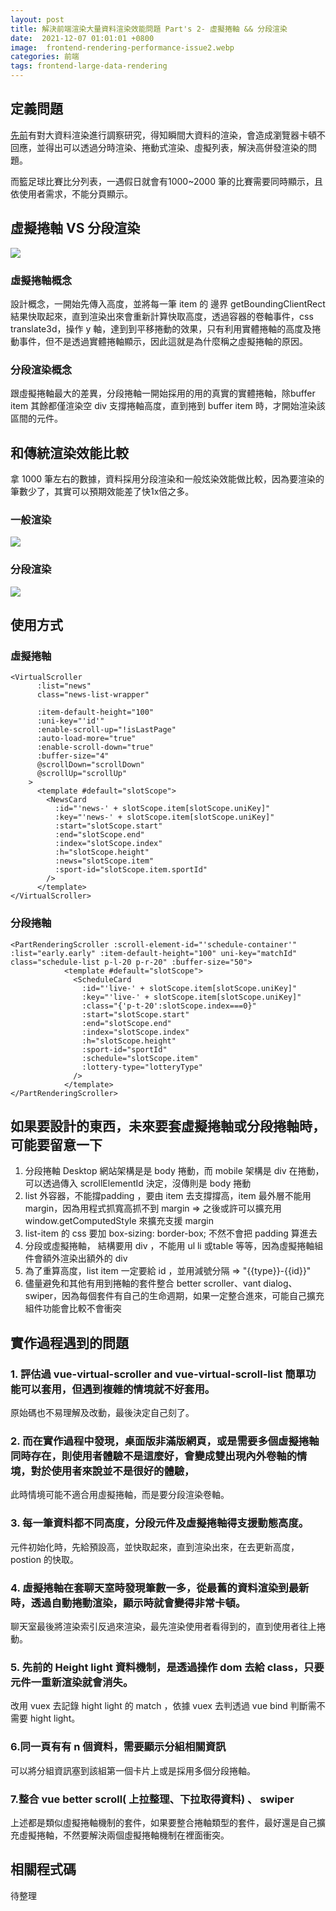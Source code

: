 ```yaml
---
layout: post
title: 解決前端渲染大量資料渲染效能問題 Part's 2- 虛擬捲軸 && 分段渲染
date:  2021-12-07 01:01:01 +0800
image:  frontend-rendering-performance-issue2.webp
categories: 前端
tags: frontend-large-data-rendering 
---
```


## 定義問題
[先前](https://blog.markkulab.net/2021/09/26/frontend-rendering-performance-issue/)有對大資料渲染進行調察研究，得知瞬間大資料的渲染，會造成瀏覽器卡頓不回應，並得出可以透過分時渲染、捲動式渲染、虛擬列表，解決高併發渲染的問題。  
  
而籃足球比賽比分列表，一遇假日就會有1000~2000 筆的比賽需要同時顯示，且依使用者需求，不能分頁顯示。

## 虛擬捲軸 VS 分段渲染
![](https://i.imgur.com/ciO0Rjn.png)

### 虛擬捲軸概念
設計概念，一開始先傳入高度，並將每一筆 item 的 邊界 getBoundingClientRect 結果快取起來，直到渲染出來會重新計算快取高度，透過容器的卷軸事件，css translate3d，操作 y 軸，達到到平移捲動的效果，只有利用實體捲軸的高度及捲動事件，但不是透過實體捲軸顯示，因此這就是為什麼稱之虛擬捲軸的原因。

### 分段渲染概念
跟虛擬捲軸最大的差異，分段捲軸一開始採用的用的真實的實體捲軸，除buffer item 其餘都僅渲染空 div 支撐捲軸高度，直到捲到 buffer item 時，才開始渲染該區間的元件。

## 和傳統渲染效能比較
拿 1000 筆左右的數據，資料採用分段渲染和一般炫染效能做比較，因為要渲染的筆數少了，其實可以預期效能差了快1x倍之多。
### 一般渲染
![](https://i.imgur.com/C4kDCOm.png)
### 分段渲染
![](https://i.imgur.com/IYudcTq.png)

## 使用方式

### 虛擬捲軸  
```
<VirtualScroller
      :list="news"
      class="news-list-wrapper"

      :item-default-height="100"
      :uni-key="'id'"
      :enable-scroll-up="!isLastPage"
      :auto-load-more="true"
      :enable-scroll-down="true"
      :buffer-size="4"
      @scrollDown="scrollDown"
      @scrollUp="scrollUp"
    >
      <template #default="slotScope">
        <NewsCard
          :id="'news-' + slotScope.item[slotScope.uniKey]"
          :key="'news-' + slotScope.item[slotScope.uniKey]"
          :start="slotScope.start"
          :end="slotScope.end"
          :index="slotScope.index"
          :h="slotScope.height"
          :news="slotScope.item"
          :sport-id="slotScope.item.sportId"
        />
      </template>
</VirtualScroller>
```

### 分段捲軸
```
<PartRenderingScroller :scroll-element-id="'schedule-container'" :list="early.early" :item-default-height="100" uni-key="matchId" class="schedule-list p-l-20 p-r-20" :buffer-size="50">
            <template #default="slotScope">
              <ScheduleCard
                :id="'live-' + slotScope.item[slotScope.uniKey]"
                :key="'live-' + slotScope.item[slotScope.uniKey]"
                :class="{'p-t-20':slotScope.index===0}"
                :start="slotScope.start"
                :end="slotScope.end"
                :index="slotScope.index"
                :h="slotScope.height"
                :sport-id="sportId"
                :schedule="slotScope.item"
                :lottery-type="lotteryType"
              />
            </template>
</PartRenderingScroller>
```

## 如果要設計的東西，未來要套虛擬捲軸或分段捲軸時，可能要留意一下  
1. 分段捲軸 Desktop 網站架構是是 body 捲動，而 mobile 架構是 div 在捲動，可以透過傳入 scrollElementId 決定，沒傳則是 body 捲動  
2. list 外容器，不能撐padding ，要由 item 去支撐撐高，item 最外層不能用 margin，因為用程式抓寬高抓不到 margin => 之後或許可以擴充用 window.getComputedStyle 來擴充支援 margin   
3. list-item 的 css 要加 box-sizing: border-box; 不然不會把 padding 算進去   
4. 分段或虛擬捲軸， 結構要用 div ，不能用 ul li 或table 等等，因為虛擬捲軸組件會額外渲染出額外的 div  
5. 為了重算高度，list item  一定要給 id ，並用減號分隔 => "{{type}}-{{id}}"
6. 儘量避免和其他有用到捲軸的套件整合 better scroller、vant dialog、 swiper，因為每個套件有自己的生命週期，如果一定整合進來，可能自己擴充組件功能會比較不會衝突  

## 實作過程遇到的問題

### 1. 評估過 vue-virtual-scroller and vue-virtual-scroll-list 簡單功能可以套用，但遇到複雜的情境就不好套用。
原始碼也不易理解及改動，最後決定自己刻了。
 
### 2. 而在實作過程中發現，桌面版非滿版網頁，或是需要多個虛擬捲軸同時存在，則使用者體驗不是這麼好，會變成雙出現內外卷軸的情境，對於使用者來說並不是很好的體驗，  
此時情境可能不適合用虛擬捲軸，而是要分段渲染卷軸。

### 3. 每一筆資料都不同高度，分段元件及虛擬捲軸得支援動態高度。  
元件初始化時，先給預設高，並快取起來，直到渲染出來，在去更新高度，postion 的快取。
### 4. 虛擬捲軸在套聊天室時發現筆數一多，從最舊的資料渲染到最新時，透過自動捲動渲染，顯示時就會變得非常卡頓。  
聊天室最後將渲染索引反過來渲染，最先渲染使用者看得到的，直到使用者往上捲動。

### 5. 先前的 Height light 資料機制，是透過操作 dom 去給 class，只要元件一重新渲染就會消失。  
改用 vuex 去記錄 hight light 的 match ，依據 vuex 去判透過 vue bind 判斷需不需要 hight light。

### 6.同一頁有有 n 個資料，需要顯示分組相關資訊
可以將分組資訊塞到該組第一個卡片上或是採用多個分段捲軸。

### 7.整合 vue better scroll( 上拉整理、下拉取得資料) 、 swiper 
上述都是類似虛擬捲軸機制的套件，如果要整合捲軸類型的套件，最好還是自己擴充虛擬捲軸，不然要解決兩個虛擬捲軸機制在裡面衝突。

## 相關程式碼
待整理
